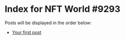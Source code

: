 # Index for NFT World #9293
Posts will be displayed in the order below:

- [Your first post](./001-first.md)


